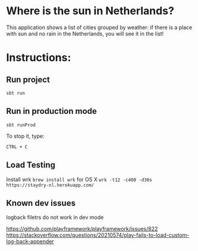 # Where is the sun in Netherlands?
This application shows a list of cities grouped by weather:
if there is a place with sun and no rain in the Netherlands, you will see it in the list!

# Instructions:

## Run project

`sbt run`

## Run in production mode

`sbt runProd`

To stop it, type:

`CTRL + C`

## Load Testing
Install wrk
`brew install wrk` for OS X
`wrk -t12 -c400 -d30s https://staydry-nl.herokuapp.com/`

## Known dev issues
logback filetrs do not work in dev mode

https://github.com/playframework/playframework/issues/822
https://stackoverflow.com/questions/20210574/play-fails-to-load-custom-log-back-appender